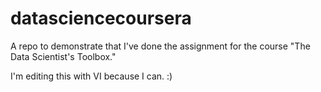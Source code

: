 # datasciencecoursera
A repo to demonstrate that I've done the assignment for the course "The Data Scientist's Toolbox."

I'm editing this with VI because I can.  :)
